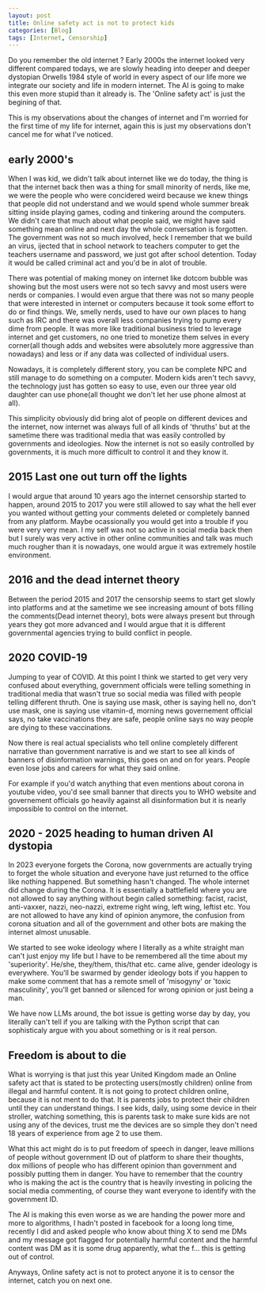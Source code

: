 ```yaml
---
layout: post
title: Online safety act is not to protect kids
categories: [Blog]
tags: [Internet, Censorship]
---
```


Do you remember the old internet ? Early 2000s the internet looked very different compared todays, we are slowly heading into deeper and deeper dystopian Orwells 1984 style of world in every aspect of our life more we integrate our society and life in modern internet. The AI is going to make this even more stupid than it already is. The 'Online safety act' is just the begining of that. 

This is my observations about the changes of internet and I'm worried for the first time of my life for internet, again this is just my observations don't cancel me for what I've noticed.

## early 2000's

When I was kid, we didn't talk about internet like we do today, the thing is that the internet back then was a thing for small minority of nerds, like me, we were the people who were concidered weird because we knew things that people did not understand and we would spend whole summer break sitting inside playing games, coding and tinkering around the computers. We didn't care that much about what people said, we might have said something mean online and next day the whole conversation is forgotten. The government was not so much involved, heck I remember that we build an virus, ijected that in school network to teachers computer to get the teachers username and password, we just got after school detention. Today it would be called criminal act and you'd be in alot of trouble.

There was potential of making money on internet like dotcom bubble was showing but the most users were not so tech savvy and most users were nerds or companies. I would even argue that there was not so many people that were interested in internet or computers because it took some effort to do or find things. We, smelly nerds, used to have our own places to hang such as IRC and there was overall less companies trying to pump every dime from people. It was more like traditional business tried to leverage internet and get customers, no one tried to monetize them selves in every corner(all though adds and websites were absolutely more aggressive than nowadays) and less or if any data was collected of individual users.

Nowadays, it is completely different story, you can be complete NPC and still manage to do something on a computer. Modern kids aren't tech savvy, the technology just has gotten so easy to use, even our three year old daughter can use phone(all thought we don't let her use phone almost at all). 

This simplicity obviously did bring alot of people on different devices and the internet, now internet was always full of all kinds of 'thruths' but at the sametime there was traditional media that was easily controlled by governments and ideologies. Now the internet is not so easily controlled by governments, it is much more difficult to control it and they know it. 

## 2015 Last one out turn off the lights

I would argue that around 10 years ago the internet censorship started to happen, around 2015 to 2017 you were still allowed to say what the hell ever you wanted without getting your comments deleted or completely banned from any platform. Maybe ocassionally you would get into a trouble if you were very very mean. I my self was not so active in social media back then but I surely was very active in other online communities and talk was much much rougher than it is nowadays, one would argue it was extremely hostile environment.

## 2016 and the dead internet theory

Between the period 2015 and 2017 the censorship seems to start get slowly into platforms and at the sametime we see increasing amount of bots filling the comments(Dead internet theory), bots were always present but through years they got more advanced and I would argue that it is different governmental agencies trying to build conflict in people.

## 2020 COVID-19

Jumping to year of COVID. At this point I think we started to get very very confused about everything, government officials were telling something in traditional media that wasn't true so social media was filled with people telling different thruth. One is saying use mask, other is saying hell no, don't use mask, one is saying use vitamin-d, morning news governement official says, no take vaccinations they are safe, people online says no way people are dying to these vaccinations. 

Now there is real actual specialists who tell online completely different narrative than government narrative is and we start to see all kinds of banners of disinformation warnings, this goes on and on for years. People even lose jobs and careers for what they said online. 

For example if you'd watch anything that even mentions about corona in youtube video, you'd see small banner that directs you to WHO website and governement officials go heavily against all disinformation but it is nearly impossible to control on the internet.

## 2020 - 2025 heading to human driven AI dystopia

In 2023 everyone forgets the Corona, now governments are actually trying to forget the whole situation and everyone have just returned to the office like nothing happened. But something hasn't changed. The whole internet did change during the Corona. It is essentially a battlefield where you are not allowed to say anything without begin called something: facist, racist, anti-vaxxer, nazzi, neo-nazzi, extreme right wing, left wing, leftist etc. You are not allowed to have any kind of opinion anymore, the confusion from corona situation and all of the government and other bots are making the internet almost unusable. 

We started to see woke ideology where I literally as a white straight man can't just enjoy my life but I have to be remembered all the time about my 'superiority'. He/she, they/them, this/that etc. came alive, gender ideology is everywhere. You'll be swarmed by gender ideology bots if you happen to make some comment that has a remote smell of 'misogyny' or 'toxic masculinity', you'll get banned or silenced for wrong opinion or just being a man.

We have now LLMs around, the bot issue is getting worse day by day, you literally can't tell if you are talking with the Python script that can sophisticaly argue with you about something or is it real person.

## Freedom is about to die

What is worrying is that just this year United Kingdom made an Online safety act that is stated to be protecting users(mostly children) online from illegal and harmful content. It is not going to protect children online, because it is not ment to do that. It is parents jobs to protect their children until they can understand things. I see kids, daily, using some device in their stroller, watching something, this is parents task to make sure kids are not using any of the devices, trust me the devices are so simple they don't need 18 years of experience from age 2 to use them. 

What this act might do is to put freedom of speech in danger, leave millions of people without government ID out of platform to share their thoughts, dox millions of people who has different opinion than government and possibly putting them in danger. You have to remember that the country who is making the act is the country that is heavily investing in policing the social media commenting, of course they want everyone to identify with the government ID. 

The AI is making this even worse as we are handing the power more and more to algorithms, I hadn't posted in facebook for a loong long time, recently I did and asked people who know about thing X to send me DMs and my message got flagged for potentially harmful content and the harmful content was DM as it is some drug apparently, what the f... this is getting out of control.

Anyways, Online safety act is not to protect anyone it is to censor the internet, catch you on next one.


 